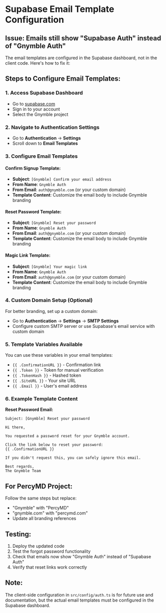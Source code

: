 # Supabase Email Template Configuration

## Issue: Emails still show "Supabase Auth" instead of "Gnymble Auth"

The email templates are configured in the Supabase dashboard, not in the client code. Here's how to fix it:

## Steps to Configure Email Templates:

### 1. Access Supabase Dashboard
- Go to [supabase.com](https://supabase.com)
- Sign in to your account
- Select the Gnymble project

### 2. Navigate to Authentication Settings
- Go to **Authentication** → **Settings**
- Scroll down to **Email Templates**

### 3. Configure Email Templates

#### **Confirm Signup Template:**
- **Subject**: `[Gnymble] Confirm your email address`
- **From Name**: `Gnymble Auth`
- **From Email**: `auth@gnymble.com` (or your custom domain)
- **Template Content**: Customize the email body to include Gnymble branding

#### **Reset Password Template:**
- **Subject**: `[Gnymble] Reset your password`
- **From Name**: `Gnymble Auth`
- **From Email**: `auth@gnymble.com` (or your custom domain)
- **Template Content**: Customize the email body to include Gnymble branding

#### **Magic Link Template:**
- **Subject**: `[Gnymble] Your magic link`
- **From Name**: `Gnymble Auth`
- **From Email**: `auth@gnymble.com` (or your custom domain)
- **Template Content**: Customize the email body to include Gnymble branding

### 4. Custom Domain Setup (Optional)
For better branding, set up a custom domain:
- Go to **Authentication** → **Settings** → **SMTP Settings**
- Configure custom SMTP server or use Supabase's email service with custom domain

### 5. Template Variables Available
You can use these variables in your email templates:
- `{{ .ConfirmationURL }}` - Confirmation link
- `{{ .Token }}` - Token for manual verification
- `{{ .TokenHash }}` - Hashed token
- `{{ .SiteURL }}` - Your site URL
- `{{ .Email }}` - User's email address

### 6. Example Template Content

**Reset Password Email:**
```
Subject: [Gnymble] Reset your password

Hi there,

You requested a password reset for your Gnymble account.

Click the link below to reset your password:
{{ .ConfirmationURL }}

If you didn't request this, you can safely ignore this email.

Best regards,
The Gnymble Team
```

## For PercyMD Project:
Follow the same steps but replace:
- "Gnymble" with "PercyMD"
- "gnymble.com" with "percymd.com"
- Update all branding references

## Testing:
1. Deploy the updated code
2. Test the forgot password functionality
3. Check that emails now show "Gnymble Auth" instead of "Supabase Auth"
4. Verify that reset links work correctly

## Note:
The client-side configuration in `src/config/auth.ts` is for future use and documentation, but the actual email templates must be configured in the Supabase dashboard. 